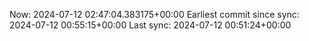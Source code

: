 Now: 2024-07-12 02:47:04.383175+00:00 Earliest commit since sync: 2024-07-12 00:55:15+00:00 Last sync: 2024-07-12 00:51:24+00:00
